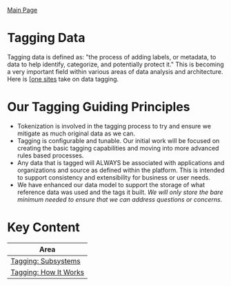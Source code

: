 <a href="./README.md" target="_blank">Main Page</a>

# Tagging Data
Tagging data is defined as: "the process of adding labels, or metadata, to data to help 
identify, categorize, and potentially protect it." This is becoming a very important field within various areas of data
analysis and architecture. Here is [[one sites](https://blogs.sas.com/content/datamanagement/2020/01/09/4-data-tagging-best-practices/) take on data tagging.

# Our Tagging Guiding Principles 
- Tokenization is involved in the tagging process to try and ensure we mitigate as much original data as we can.
- Tagging is configurable and tunable. Our initial work will be focused on creating the basic tagging capabilities and moving into more advanced
  rules based processes.
-  Any data that is tagged will ALWAYS be associated with applications and organizations and source as defined within the platform. This is
intended to support consistency and extensibility for business or user needs.
- We have enhanced our data model to support the storage of what reference data was used 
and the tags it built. *We will only store the bare minimum needed to ensure that we can address questions or concerns.*


# Key Content

| Area                                                         | 
|--------------------------------------------------------------|
| <a href="./TBD.md" target="_blank">Tagging: Subsystems</a>   |
| <a href="./TBD.md" target="_blank">Tagging: How It Works</a> |


